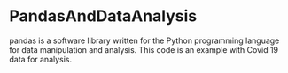 # PandasAndDataAnalysis
pandas is a software library written for the Python programming language for data manipulation and analysis.
This code is an example with Covid 19 data for analysis.
